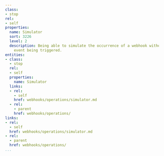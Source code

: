 ```yaml
---
class:
- stop
rel:
- self
properties:
  name: Simulator
  sort: 3226
  level: 2
  description: Being able to simulate the occurrence of a webhook without the actual
    event being triggered.
entities:
- class:
  - stop
  rel:
  - self
  properties:
    name: Simulator
  links:
  - rel:
    - self
    href: webhooks/operations/simulator.md
  - rel:
    - parent
    href: webhooks/operations/
links:
- rel:
  - self
  href: webhooks/operations/simulator.md
- rel:
  - parent
  href: webhooks/operations/
...
```

